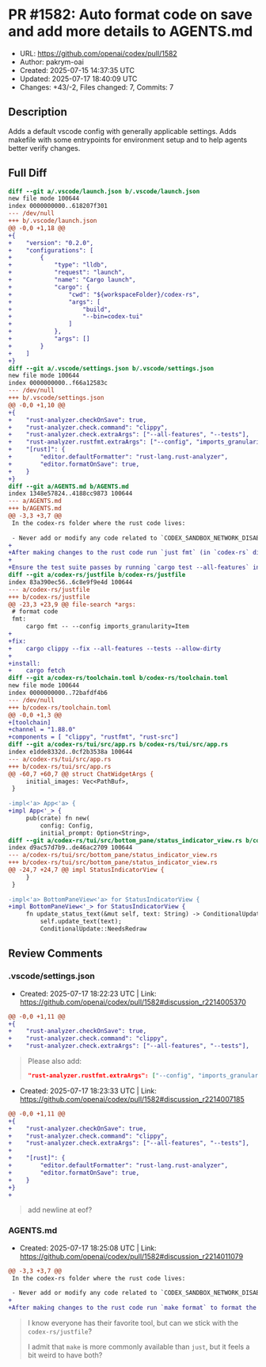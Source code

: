 # PR #1582: Auto format code on save and add more details to AGENTS.md

- URL: https://github.com/openai/codex/pull/1582
- Author: pakrym-oai
- Created: 2025-07-15 14:37:35 UTC
- Updated: 2025-07-17 18:40:09 UTC
- Changes: +43/-2, Files changed: 7, Commits: 7

## Description

Adds a default vscode config with generally applicable settings.
Adds makefile with some entrypoints for environment setup and to help agents better verify changes.

## Full Diff

```diff
diff --git a/.vscode/launch.json b/.vscode/launch.json
new file mode 100644
index 0000000000..618207f301
--- /dev/null
+++ b/.vscode/launch.json
@@ -0,0 +1,18 @@
+{
+    "version": "0.2.0",
+    "configurations": [
+        {
+            "type": "lldb",
+            "request": "launch",
+            "name": "Cargo launch",
+            "cargo": {
+                "cwd": "${workspaceFolder}/codex-rs",
+                "args": [
+                    "build",
+                    "--bin=codex-tui"
+                ]
+            },
+            "args": []
+        }
+    ]
+}
diff --git a/.vscode/settings.json b/.vscode/settings.json
new file mode 100644
index 0000000000..f66a12583c
--- /dev/null
+++ b/.vscode/settings.json
@@ -0,0 +1,10 @@
+{
+    "rust-analyzer.checkOnSave": true,
+    "rust-analyzer.check.command": "clippy",
+    "rust-analyzer.check.extraArgs": ["--all-features", "--tests"],
+    "rust-analyzer.rustfmt.extraArgs": ["--config", "imports_granularity=Item"],
+    "[rust]": {
+        "editor.defaultFormatter": "rust-lang.rust-analyzer",
+        "editor.formatOnSave": true,
+    }
+}
diff --git a/AGENTS.md b/AGENTS.md
index 1348e57824..4188cc9873 100644
--- a/AGENTS.md
+++ b/AGENTS.md
@@ -3,3 +3,7 @@
 In the codex-rs folder where the rust code lives:
 
 - Never add or modify any code related to `CODEX_SANDBOX_NETWORK_DISABLED_ENV_VAR`. You operate in a sandbox where `CODEX_SANDBOX_NETWORK_DISABLED=1` will be set whenever you use the `shell` tool. Any existing code that uses `CODEX_SANDBOX_NETWORK_DISABLED_ENV_VAR` was authored with this fact in mind. It is often used to early exit out of tests that the author knew you would not be able to run given your sandbox limitations.
+
+After making changes to the rust code run `just fmt` (in `codex-rs` directory) to format the code and `just fix` (in `codex-rs` directory) to fix any linter issues in the code.
+
+Ensure the test suite passes by running `cargo test --all-features` in the `codex-rs` directory.
diff --git a/codex-rs/justfile b/codex-rs/justfile
index 83a390ec56..6c8e9f9e4d 100644
--- a/codex-rs/justfile
+++ b/codex-rs/justfile
@@ -23,3 +23,9 @@ file-search *args:
 # format code
 fmt:
     cargo fmt -- --config imports_granularity=Item
+
+fix:
+    cargo clippy --fix --all-features --tests --allow-dirty
+
+install:
+    cargo fetch
diff --git a/codex-rs/toolchain.toml b/codex-rs/toolchain.toml
new file mode 100644
index 0000000000..72bafdf4b6
--- /dev/null
+++ b/codex-rs/toolchain.toml
@@ -0,0 +1,3 @@
+[toolchain]
+channel = "1.88.0"
+components = [ "clippy", "rustfmt", "rust-src"]
diff --git a/codex-rs/tui/src/app.rs b/codex-rs/tui/src/app.rs
index e1dde8332d..0cf2b3538a 100644
--- a/codex-rs/tui/src/app.rs
+++ b/codex-rs/tui/src/app.rs
@@ -60,7 +60,7 @@ struct ChatWidgetArgs {
     initial_images: Vec<PathBuf>,
 }
 
-impl<'a> App<'a> {
+impl App<'_> {
     pub(crate) fn new(
         config: Config,
         initial_prompt: Option<String>,
diff --git a/codex-rs/tui/src/bottom_pane/status_indicator_view.rs b/codex-rs/tui/src/bottom_pane/status_indicator_view.rs
index d9ac57d7b9..de46ac2709 100644
--- a/codex-rs/tui/src/bottom_pane/status_indicator_view.rs
+++ b/codex-rs/tui/src/bottom_pane/status_indicator_view.rs
@@ -24,7 +24,7 @@ impl StatusIndicatorView {
     }
 }
 
-impl<'a> BottomPaneView<'a> for StatusIndicatorView {
+impl BottomPaneView<'_> for StatusIndicatorView {
     fn update_status_text(&mut self, text: String) -> ConditionalUpdate {
         self.update_text(text);
         ConditionalUpdate::NeedsRedraw
```

## Review Comments

### .vscode/settings.json

- Created: 2025-07-17 18:22:23 UTC | Link: https://github.com/openai/codex/pull/1582#discussion_r2214005370

```diff
@@ -0,0 +1,11 @@
+{
+    "rust-analyzer.checkOnSave": true,
+    "rust-analyzer.check.command": "clippy",
+    "rust-analyzer.check.extraArgs": ["--all-features", "--tests"],
```

> Please also add:
> 
> ```json
> "rust-analyzer.rustfmt.extraArgs": ["--config", "imports_granularity=Item"],
> ```

- Created: 2025-07-17 18:23:33 UTC | Link: https://github.com/openai/codex/pull/1582#discussion_r2214007185

```diff
@@ -0,0 +1,11 @@
+{
+    "rust-analyzer.checkOnSave": true,
+    "rust-analyzer.check.command": "clippy",
+    "rust-analyzer.check.extraArgs": ["--all-features", "--tests"],
+  
+    "[rust]": {
+        "editor.defaultFormatter": "rust-lang.rust-analyzer",
+        "editor.formatOnSave": true,
+    }
+}
+
```

> add newline at eof?

### AGENTS.md

- Created: 2025-07-17 18:25:08 UTC | Link: https://github.com/openai/codex/pull/1582#discussion_r2214011079

```diff
@@ -3,3 +3,7 @@
 In the codex-rs folder where the rust code lives:
 
 - Never add or modify any code related to `CODEX_SANDBOX_NETWORK_DISABLED_ENV_VAR`. You operate in a sandbox where `CODEX_SANDBOX_NETWORK_DISABLED=1` will be set whenever you use the `shell` tool. Any existing code that uses `CODEX_SANDBOX_NETWORK_DISABLED_ENV_VAR` was authored with this fact in mind. It is often used to early exit out of tests that the author knew you would not be able to run given your sandbox limitations.
+
+After making changes to the rust code run `make format` to format the code and `make fix` to fix the code.
```

> I know everyone has their favorite tool, but can we stick with the `codex-rs/justfile`?
> 
> I admit that `make` is more commonly available than `just`, but it feels a bit weird to have both?
